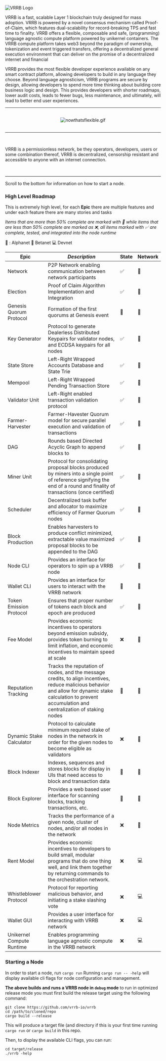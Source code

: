 <picture>
  <source media="(prefers-color-scheme: dark)" srcset="https://drive.google.com/file/d/1HVgKh_6A7pf2NCWi3epQ3nSYpeufEe8H">
  <img alt="VRRB Logo" src="https://drive.google.com/file/d/1HVgKh_6A7pf2NCWi3epQ3nSYpeufEe8H">
</picture>

VRRB is a fast, scalable Layer 1 blockchain truly designed for mass adoption. 
VRRB is powered by a novel consensus mechanism called Proof-of-Claim, which 
features dual-scalability for record-breaking TPS and fast time to finality. 
VRRB offers a flexible, composable and safe, (programming) language agnostic 
compute platform powered by unikernel containers. The VRRB compute platform 
takes web3 beyond the paradigm of ownership, tokenization and event 
triggered transfers, offering a decentralized general execution environment 
that can deliver on the promise of a decentralized internet and financial

VRRB provides the most flexible developer experience available on any 
smart contract platform, allowing developers to build in any language they 
choose. Beyond language agnosticism, VRRB programs are secure by design,
allowing developers to spend more time thinking about building core 
business logic and design. This provides developers with shorter roadmaps,
lower audit costs, leads to fewer bugs, less maintenance, and ultimately,
will lead to better end user experiences.
<br>
<hr>
<br>

<div align="center">
  <img src="https://drive.google.com/file/d/1fmTMXbgRUlZp631QBxrfyQ364J4cS7Y" alt="nowthatsflexible.gif">
</div>
<br>
<hr>
<br>

VRRB is a permissionless network, be they operators, developers, users or 
some combination thereof, VRRB is decentralized, censorship resistant and 
accessible to anyone with an internet connection.

<br>
<hr>

Scroll to the bottom for information on how to start a node.

### High Level Roadmap

This is extremely high level, for each __Epic__ there are multiple features
and under each feature there are many stories and tasks

_Items that are more than 50% complete are marked with :construction: while 
items that are less than 50% complete are marked as :x:, all items marked with
:white_check_mark: are complete, tested, and integrated into the node runtime_

:link: : Alphanet
:signal_strength: Betanet
:computer: Devnet

| __Epic__   | _Description_ | State | Network |
|------------|---------------|-------|---------|
| Network | P2P Network enabling communication between network participants | :white_check_mark: | :link: |   
| Election | Proof of Claim Algorithm Implementation and Integration | :white_check_mark: | :link: |
| Genesis Quorum Protocol | Formation of the first quorums at Genesis event | :construction: | :link: |
| Key Generator | Protocol to generate Dealerless Distributed Keypairs for validator nodes, and ECDSA keypairs for all nodes | :white_check_mark: | :link: |
| State Store | Left-Right Wrapped Accounts Database and State Trie | ✅ | :link: |  
| Mempool | Left-Right Wrapped Pending Transaction Store | :white_check_mark: | :link: | 
| Validator Unit | Left-Right enabled transaction validation protocol | :white_check_mark: | :link: | 
| Farmer-Harvester | Farmer-Havester Quorum model for secure parallel execution and validation of transactions | ✅ | :link: |
| DAG | Rounds based Directed Acyclic Graph to append blocks to | :white_check_mark: | :link: | 
| Miner Unit | Protocol for consolidating proposal blocks produced by miners into a single point of reference signifying the end of a round and finality of transactions (once certified)| :white_check_mark: | :link: | 
| Scheduler | Decentralized task buffer and allocator to maximize efficiency of Farmer Quorum nodes | :white_check_mark: | :link: | 
| Block Production | Enables harvesters to produce conflict minimized, extractable value maximized proposal blocks to be appended to the DAG | :white_check_mark: | :link: |
| Node CLI | Provides an interface for operators to spin up a VRRB node | :white_check_mark: | :link: | 
| Wallet CLI | Provides an interface for users to interact with the VRRB network| :construction: | :link: | 
| Token Emission Protocol | Ensures that proper number of tokens each block and epoch are produced | :white_check_mark: | :signal_strength: |
| Fee Model | Provides economic incentives to operators beyond emission subsidy, provides token burning to limit inflation, and economic incentives to maintain speed at scale | :x: | :signal_strength: |
| Reputation Tracking | Tracks the reputation of nodes, and the message credits, to align incentives, reduce malicious behavior and allow for dynamic stake calculation to prevent accumulation and centralization of staking nodes| :construction: | :signal_strength: | 
| Dynamic Stake Calculator | Protocol to calculate minimum required stake of nodes in the network in order for the given nodes to become eligible as validators| :x: | :signal_strength: | 
| Block Indexer | Indexes, sequences and stores blocks for display in UIs that need access to block and transaction data | :construction: | :signal_strength: | 
| Block Explorer | Provides a web based user interface for scanning blocks, tracking transactions, etc. | :construction: | :signal_strength: | 
| Node Metrics | Tracks the performance of a given node, cluster of nodes, and/or all nodes in the network | :x: | :signal_strength: | 
| Rent Model | Provides economic incentives to developers to build small, modular programs that do one thing well, and link them together by returning commands to the orchestration network. | :x: | :computer: |
| Whistleblower Protocol | Protocol for reporting malicious behavior, and initiating a stake slashing vote | :x: | :computer: | 
| Wallet GUI | Provides a user interface for interacting with VRRB network | :x: | :computer: | 
| Unikernel Compute Runtime | Enables programming language agnostic compute in the VRRB network | :x: | :computer: | 

### Starting a Node

In order to start a node, run `cargo run`
Running `cargo run -- -help` will display available cli flags for node configuration and management.

__The above builds and runs a VRRB node in `debug` mode__ to run in optimized
release mode you must first build the release target using the following command:
```
git clone https://github.com/vrrb-io/vrrb
cd /path/to/cloned/repo
cargo build --release 
```

This will produce a target file (and directory if this is your first time 
running `cargo run` or `cargo build` in this repo.

Then, to display the available CLI flags, you can run:

```
cd target/release
./vrrb -help
```
